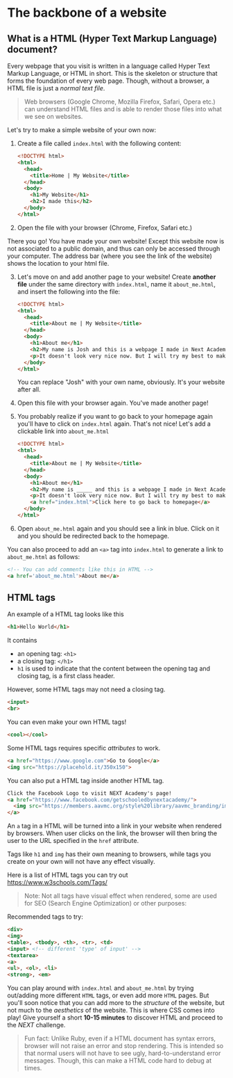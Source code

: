 # The backbone of a website

## What is a HTML (Hyper Text Markup Language) document?

Every webpage that you visit is written in a language called Hyper Text Markup Language, or HTML in short. This is the skeleton or structure that forms the foundation of every web page. Though, without a browser, a HTML file is just a *normal text file*.

> Web browsers (Google Chrome, Mozilla Firefox, Safari, Opera etc.) can understand HTML files and is able to render those files into what we see on websites.

Let's try to make a simple website of your own now:
1. Create a file called `index.html` with the following content:
    ```html
    <!DOCTYPE html>
    <html>
      <head>
        <title>Home | My Website</title>
      </head>
      <body>
        <h1>My Website</h1>
        <h2>I made this</h2>
      </body>
    </html>
    ```
2. Open the file with your browser (Chrome, Firefox, Safari etc.)

  There you go! You have made your own website! Except this website now is not associated to a public domain, and thus can only be accessed through your computer. The address bar (where you see the link of the website) shows the location to your html file.

3. Let's move on and add another page to your website! Create **another file** under the same directory with `index.html`, name it `about_me.html`, and insert the following into the file:
    ```html
    <!DOCTYPE html>
    <html>
      <head>
        <title>About me | My Website</title>
      </head>
      <body>
        <h1>About me</h1>
        <h2>My name is Josh and this is a webpage I made in Next Academy! </h2>
        <p>It doesn't look very nice now. But I will try my best to make it look good!</p>
      </body>
    </html>
    ```
    You can replace "Josh" with your own name, obviously. It's your website after all.

4. Open this file with your browser again. You've made another page!
5. You probably realize if you want to go back to your homepage again you'll have to click on `index.html` again. That's not nice! Let's add a clickable link into `about_me.html`
    ```html
    <!DOCTYPE html>
    <html>
      <head>
        <title>About me | My Website</title>
      </head>
      <body>
        <h1>About me</h1>
        <h2>My name is _____ and this is a webpage I made in Next Academy! </h2>
        <p>It doesn't look very nice now. But I will try my best to make it look good!</p>
        <a href="index.html">Click here to go back to homepage</a>
      </body>
    </html>
    ```
6. Open `about_me.html` again and you should see a link in blue. Click on it and you should be redirected back to the homepage.

You can also proceed to add an `<a>` tag into `index.html` to generate a link to `about_me.html` as follows:
```html
<!-- You can add comments like this in HTML -->
<a href='about_me.html'>About me</a>
```

## HTML tags
An example of a HTML tag looks like this
```html
<h1>Hello World</h1>
```
It contains
- an opening tag: `<h1>`
- a closing tag: `</h1>`
- `h1` is used to indicate that the content between the opening tag and closing tag, is a first class header.

However, some HTML tags may not need a closing tag.
```html
<input>
<br>
```

You can even make your own HTML tags!
```html
<cool></cool>
```

Some HTML tags requires specific *attributes* to work.
```html
<a href="https://www.google.com">Go to Google</a>
<img src="https://placehold.it/350x150">
```

You can also put a HTML tag inside another HTML tag.
```html
Click the Facebook Logo to visit NEXT Academy's page!
<a href="https://www.facebook.com/getschooledbynextacademy/">
  <img src="https://members.aavmc.org/style%20library/aavmc_branding/img/facebook.png"/>
</a>
```
An `a` tag in a HTML will be turned into a link in your website when rendered by browsers. When user clicks on the link, the browser will then bring the user to the URL specified in the `href` attribute.

Tags like `h1` and `img` has their own meaning to browsers, while tags you create on your own will not have any effect visually.

Here is a list of HTML tags you can try out
https://www.w3schools.com/Tags/

> Note: Not all tags have visual effect when rendered, some are used for SEO (Search Engine Optimization) or other purposes:

Recommended tags to try:
```html
<div>
<img>
<table>, <tbody>, <th>, <tr>, <td>
<input> <!-- different 'type' of input' -->
<textarea>
<a>
<ul>, <ol>, <li>
<strong>, <em>
```

You can play around with `index.html` and `about_me.html` by trying out/adding more different `HTML` tags, or even add more `HTML` pages. But you'll soon notice that you can add more to the *structure* of the website, but not much to the *aesthetics* of the website. This is where CSS comes into play! Give yourself a short **10-15 minutes** to discover HTML and proceed to the *NEXT* challenge.

> Fun fact: Unlike Ruby, even if a HTML document has syntax errors, browser will not raise an error and stop rendering. This is intended so that normal users will not have to see ugly, hard-to-understand error messages. Though, this can make a HTML code hard to debug at times.
